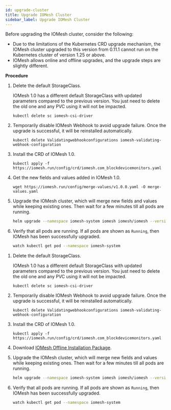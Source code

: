 ```yaml
---
id: upgrade-cluster
title: Upgrade IOMesh Cluster
sidebar_label: Upgrade IOMesh Cluster
---
```


Before upgrading the IOMesh cluster, consider the following:
- Due to the limitations of the Kubernetes CRD upgrade mechanism, the IOMesh cluster upgraded to this version from 0.11.1 cannot run on the Kubernetes cluster of version 1.25 or above.
- IOMesh allows online and offline upgrades, and the upgrade steps are slightly different.

**Procedure**
<!--DOCUSAURUS_CODE_TABS-->
<!--Online Upgrade-->

1. Delete the default StorageClass. 

    IOMesh 1.0 has a different default StorageClass with updated parameters compared to the previous version. You just need to delete the old one and any PVC using it will not be impacted.

    ```shell
    kubectl delete sc iomesh-csi-driver
    ```
2. Temporarily disable IOMesh Webhook to avoid upgrade failure. Once the upgrade is successful, it will be reinstalled automatically.

    ```shell
    kubectl delete Validatingwebhookconfigurations iomesh-validating-webhook-configuration
    ```
3. Install the CRD of IOMesh 1.0. 

    ```shell
    kubectl apply -f https://iomesh.run/config/crd/iomesh.com_blockdevicemonitors.yaml
    ```
4. Get the new fields and values added in IOMesh 1.0.
    ```shell
    wget https://iomesh.run/config/merge-values/v1.0.0.yaml -O merge-values.yaml
    ```
5. Upgrade the IOMesh cluster, which will merge new fields and values while keeping existing ones. Then wait for a few minutes till all pods are running.

    ```bash
    helm upgrade --namespace iomesh-system iomesh iomesh/iomesh --version v1.0.0
    ```
5. Verify that all pods are running. If all pods are shown as `Running`, then IOMesh has been successfully upgraded.
    ```bash
    watch kubectl get pod --namespace iomesh-system
    ```

<!--Offline Upgrade-->
1. Delete the default StorageClass. 

    IOMesh 1.0 has a different default StorageClass with updated parameters compared to the previous version. You just need to delete the old one and any PVC using it will not be impacted.

    ```shell
    kubectl delete sc iomesh-csi-driver
    ```

2. Temporarily disable IOMesh Webhook to avoid upgrade failure. Once the upgrade is successful, it will be reinstalled automatically.

    ```shell
    kubectl delete Validatingwebhookconfigurations iomesh-validating-webhook-configuration
    ```
3. Install the CRD of IOMesh 1.0. 

    ```shell
    kubectl apply -f https://iomesh.run/config/crd/iomesh.com_blockdevicemonitors.yaml
    ```
4. Download [IOMesh Offline Installation Package](../deploy-iomesh-cluster/install-iomesh.md#offline-installation).

5. Upgrade the IOMesh cluster, which will merge new fields and values while keeping existing ones. Then wait for a few minutes till all pods are running.

    ```bash
    helm upgrade --namespace iomesh-system iomesh iomesh/iomesh --version v1.0.0
    ```
6. Verify that all pods are running. If all pods are shown as `Running`, then IOMesh has been successfully upgraded.
    ```bash
    watch kubectl get pod --namespace iomesh-system
    ```
<!--END_DOCUSAURUS_CODE_TABS-->
